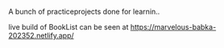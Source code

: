 A bunch of practiceprojects done for learnin..

live build of BookList can be seen at
https://marvelous-babka-202352.netlify.app/
